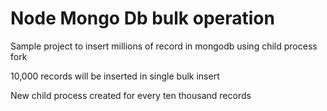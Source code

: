 # Node Mongo Db bulk operation

Sample project to insert millions of record in mongodb using child process fork

10,000 records will be inserted in single bulk insert

New child process created for every ten thousand records